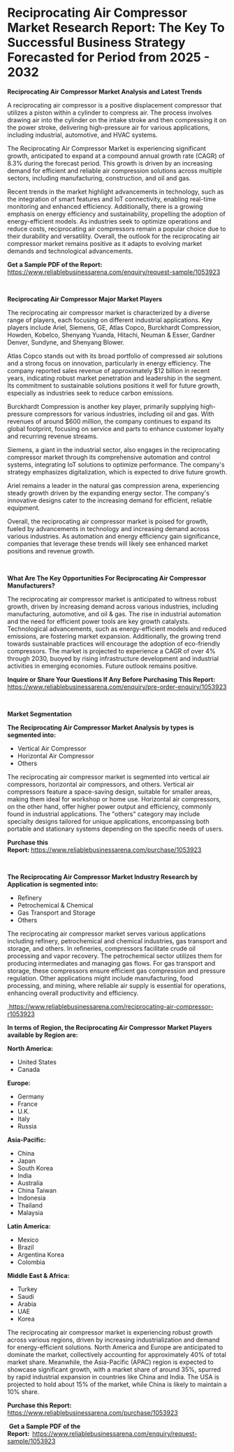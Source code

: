 <p><h1>Reciprocating Air Compressor Market Research Report: The Key To Successful Business Strategy Forecasted for Period from 2025 - 2032</h1></p><p><strong>Reciprocating Air Compressor Market Analysis and Latest Trends</strong></p>
<p><p>A reciprocating air compressor is a positive displacement compressor that utilizes a piston within a cylinder to compress air. The process involves drawing air into the cylinder on the intake stroke and then compressing it on the power stroke, delivering high-pressure air for various applications, including industrial, automotive, and HVAC systems. </p><p>The Reciprocating Air Compressor Market is experiencing significant growth, anticipated to expand at a compound annual growth rate (CAGR) of 8.3% during the forecast period. This growth is driven by an increasing demand for efficient and reliable air compression solutions across multiple sectors, including manufacturing, construction, and oil and gas. </p><p>Recent trends in the market highlight advancements in technology, such as the integration of smart features and IoT connectivity, enabling real-time monitoring and enhanced efficiency. Additionally, there is a growing emphasis on energy efficiency and sustainability, propelling the adoption of energy-efficient models. As industries seek to optimize operations and reduce costs, reciprocating air compressors remain a popular choice due to their durability and versatility. Overall, the outlook for the reciprocating air compressor market remains positive as it adapts to evolving market demands and technological advancements.</p></p>
<p><strong>Get a Sample PDF of the Report:&nbsp;</strong> <a href="https://www.reliablebusinessarena.com/enquiry/request-sample/1053923?utm_campaign=3292&utm_medium=2&utm_source=Github&utm_content=ia&utm_term=16042025&utm_id=reciprocating-air-compressor">https://www.reliablebusinessarena.com/enquiry/request-sample/1053923</a></p>
<p>&nbsp;</p>
<p><strong>Reciprocating Air Compressor Major Market Players</strong></p>
<p><p>The reciprocating air compressor market is characterized by a diverse range of players, each focusing on different industrial applications. Key players include Ariel, Siemens, GE, Atlas Copco, Burckhardt Compression, Howden, Kobelco, Shenyang Yuanda, Hitachi, Neuman & Esser, Gardner Denver, Sundyne, and Shenyang Blower.</p><p>Atlas Copco stands out with its broad portfolio of compressed air solutions and a strong focus on innovation, particularly in energy efficiency. The company reported sales revenue of approximately $12 billion in recent years, indicating robust market penetration and leadership in the segment. Its commitment to sustainable solutions positions it well for future growth, especially as industries seek to reduce carbon emissions.</p><p>Burckhardt Compression is another key player, primarily supplying high-pressure compressors for various industries, including oil and gas. With revenues of around $600 million, the company continues to expand its global footprint, focusing on service and parts to enhance customer loyalty and recurring revenue streams.</p><p>Siemens, a giant in the industrial sector, also engages in the reciprocating compressor market through its comprehensive automation and control systems, integrating IoT solutions to optimize performance. The company's strategy emphasizes digitalization, which is expected to drive future growth.</p><p>Ariel remains a leader in the natural gas compression arena, experiencing steady growth driven by the expanding energy sector. The company's innovative designs cater to the increasing demand for efficient, reliable equipment.</p><p>Overall, the reciprocating air compressor market is poised for growth, fueled by advancements in technology and increasing demand across various industries. As automation and energy efficiency gain significance, companies that leverage these trends will likely see enhanced market positions and revenue growth.</p></p>
<p>&nbsp;</p>
<p><strong>What Are The Key Opportunities For Reciprocating Air Compressor Manufacturers?</strong></p>
<p><p>The reciprocating air compressor market is anticipated to witness robust growth, driven by increasing demand across various industries, including manufacturing, automotive, and oil & gas. The rise in industrial automation and the need for efficient power tools are key growth catalysts. Technological advancements, such as energy-efficient models and reduced emissions, are fostering market expansion. Additionally, the growing trend towards sustainable practices will encourage the adoption of eco-friendly compressors. The market is projected to experience a CAGR of over 4% through 2030, buoyed by rising infrastructure development and industrial activities in emerging economies. Future outlook remains positive.</p></p>
<p><strong>Inquire or Share Your Questions If Any Before Purchasing This Report:</strong> <a href="https://www.reliablebusinessarena.com/enquiry/pre-order-enquiry/1053923?utm_campaign=3292&utm_medium=2&utm_source=Github&utm_content=ia&utm_term=16042025&utm_id=reciprocating-air-compressor">https://www.reliablebusinessarena.com/enquiry/pre-order-enquiry/1053923</a></p>
<p>&nbsp;</p>
<p><strong>Market Segmentation</strong></p>
<p><strong>The Reciprocating Air Compressor Market Analysis by types is segmented into:</strong></p>
<p><ul><li>Vertical Air Compressor</li><li>Horizontal Air Compressor</li><li>Others</li></ul></p>
<p><p>The reciprocating air compressor market is segmented into vertical air compressors, horizontal air compressors, and others. Vertical air compressors feature a space-saving design, suitable for smaller areas, making them ideal for workshop or home use. Horizontal air compressors, on the other hand, offer higher power output and efficiency, commonly found in industrial applications. The "others" category may include specialty designs tailored for unique applications, encompassing both portable and stationary systems depending on the specific needs of users.</p></p>
<p><strong>Purchase this Report:&nbsp;</strong><a href="https://www.reliablebusinessarena.com/purchase/1053923?utm_campaign=3292&utm_medium=2&utm_source=Github&utm_content=ia&utm_term=16042025&utm_id=reciprocating-air-compressor">https://www.reliablebusinessarena.com/purchase/1053923</a></p>
<p>&nbsp;</p>
<p><strong>The Reciprocating Air Compressor Market Industry Research by Application is segmented into:</strong></p>
<p><ul><li>Refinery</li><li>Petrochemical & Chemical</li><li>Gas Transport and Storage</li><li>Others</li></ul></p>
<p><p>The reciprocating air compressor market serves various applications including refinery, petrochemical and chemical industries, gas transport and storage, and others. In refineries, compressors facilitate crude oil processing and vapor recovery. The petrochemical sector utilizes them for producing intermediates and managing gas flows. For gas transport and storage, these compressors ensure efficient gas compression and pressure regulation. Other applications might include manufacturing, food processing, and mining, where reliable air supply is essential for operations, enhancing overall productivity and efficiency.</p></p>
<p><a href="https://www.reliablebusinessarena.com/reciprocating-air-compressor-r1053923?utm_campaign=3292&utm_medium=2&utm_source=Github&utm_content=ia&utm_term=16042025&utm_id=reciprocating-air-compressor">&nbsp;https://www.reliablebusinessarena.com/reciprocating-air-compressor-r1053923</a></p>
<p><strong>In terms of Region, the Reciprocating Air Compressor Market Players available by Region are:</strong></p>
<p>
    <p> <strong> North America: </strong>
        <ul>
            <li>United States</li>
            <li>Canada</li>
        </ul>
        </p> 
    <p> <strong> Europe: </strong>
        <ul>
            <li>Germany</li>
            <li>France</li>
            <li>U.K.</li>
            <li>Italy</li>
            <li>Russia</li>
        </ul>
        </p> 
    <p> <strong> Asia-Pacific: </strong>
        <ul>
            <li>China</li>
            <li>Japan</li>
            <li>South Korea</li>
            <li>India</li>
            <li>Australia</li>
            <li>China Taiwan</li>
            <li>Indonesia</li>
            <li>Thailand</li>
            <li>Malaysia</li>
        </ul>
        </p> 
    <p> <strong> Latin America: </strong>
        <ul>
            <li>Mexico</li>
            <li>Brazil</li>
            <li>Argentina Korea</li>
            <li>Colombia</li>
        </ul>
        </p> 
    <p> <strong> Middle East & Africa: </strong>
        <ul>
            <li>Turkey</li>
            <li>Saudi</li>
            <li>Arabia</li>
            <li>UAE</li>
            <li>Korea</li>
        </ul>
    </p>
    </p>
<p><p>The reciprocating air compressor market is experiencing robust growth across various regions, driven by increasing industrialization and demand for energy-efficient solutions. North America and Europe are anticipated to dominate the market, collectively accounting for approximately 40% of total market share. Meanwhile, the Asia-Pacific (APAC) region is expected to showcase significant growth, with a market share of around 35%, spurred by rapid industrial expansion in countries like China and India. The USA is projected to hold about 15% of the market, while China is likely to maintain a 10% share.</p></p>
<p><strong>Purchase this Report: </strong><a href="https://www.reliablebusinessarena.com/purchase/1053923?utm_campaign=3292&utm_medium=2&utm_source=Github&utm_content=ia&utm_term=16042025&utm_id=reciprocating-air-compressor">https://www.reliablebusinessarena.com/purchase/1053923</a></p>
<p>&nbsp;<strong>Get a Sample PDF of the Report:&nbsp;&nbsp;</strong><a href="https://www.reliablebusinessarena.com/enquiry/request-sample/1053923?utm_campaign=3292&utm_medium=2&utm_source=Github&utm_content=ia&utm_term=16042025&utm_id=reciprocating-air-compressor">https://www.reliablebusinessarena.com/enquiry/request-sample/1053923</a></p>
<p><strong></strong></p>
<p><p></p><p></p><p></p></p>